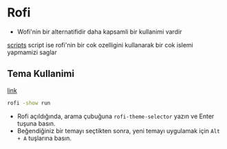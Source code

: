 # Rofi
- Wofi'nin bir alternatifidir daha kapsamli bir kullanimi vardir

[scripts](https://github.com/davatorium/rofi/wiki/User-scripts)
script ise rofi'nin bir cok ozelligini kullanarak bir cok islemi yapmamizi saglar


## Tema Kullanimi
[link](https://github.com/newmanls/rofi-themes-collection)

```bash
rofi -show run
```
- Rofi açıldığında, arama çubuğuna `rofi-theme-selector` yazın ve Enter tuşuna basın.
- Beğendiğiniz bir temayı seçtikten sonra, yeni temayı uygulamak için `Alt + A` tuşlarına basın.